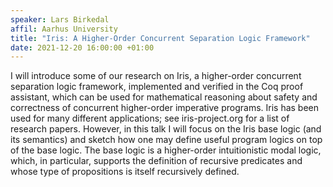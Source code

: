 ```yaml
---
speaker: Lars Birkedal
affil: Aarhus University
title: "Iris: A Higher-Order Concurrent Separation Logic Framework"
date: 2021-12-20 16:00:00 +01:00
---
```


I will introduce some of our research on Iris, a higher-order concurrent separation logic framework, implemented and verified in the Coq proof assistant, which can be used for mathematical reasoning about safety and correctness of concurrent higher-order imperative programs. Iris has been used for many different applications; see iris-project.org for a list of research papers. However, in this talk I will focus on the Iris base logic (and its semantics) and sketch how one may define useful program logics on top of the base logic. The base logic is a higher-order intuitionistic modal logic, which, in particular, supports the definition of recursive predicates and whose type of propositions is itself recursively defined.
